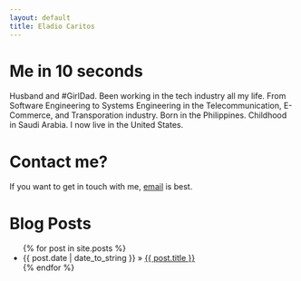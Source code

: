 ```yaml
---
layout: default
title: Eladio Caritos
---
```


<div id="home">

<h1>Me in 10 seconds</h1>
Husband and #GirlDad.  Been working in the tech industry all my life. From Software Engineering to Systems Engineering in the Telecommunication, E-Commerce, and Transporation industry.  Born in the Philippines.  Childhood in Saudi Arabia.  I now live in the United States.
<br/>
<h1>Contact me?</h1>
If you want to get in touch with me, <a href="mailto:eladio@caritos.com">email</a> is best.
<br/>
<h1>Blog Posts</h1>
<ul class="posts">
  {% for post in site.posts %}
  <li><span>{{ post.date | date_to_string }}</span> &raquo; <a href="{{ post.url }}">{{ post.title }}</a></li>
  {% endfor %}
</ul>

</div>
